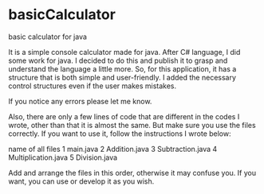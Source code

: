 # basicCalculator
basic calculator for java

It is a simple console calculator made for java. After C# language, I did some work for java. I decided to do this and publish it to grasp and understand the language a little more. So, for this application, it has a structure that is both simple and user-friendly. I added the necessary control structures even if the user makes mistakes.

If you notice any errors please let me know.

Also, there are only a few lines of code that are different in the codes I wrote, other than that it is almost the same. But make sure you use the files correctly.
If you want to use it, follow the instructions I wrote below:

name of all files
1 main.java
2 Addition.java
3 Subtraction.java
4 Multiplication.java
5 Division.java

Add and arrange the files in this order, otherwise it may confuse you.
If you want, you can use or develop it as you wish.


